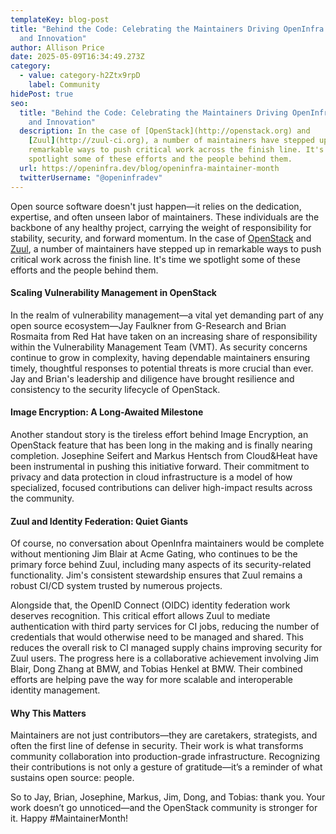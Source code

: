 ```yaml
---
templateKey: blog-post
title: "Behind the Code: Celebrating the Maintainers Driving OpenInfra Security
  and Innovation"
author: Allison Price
date: 2025-05-09T16:34:49.273Z
category:
  - value: category-h2Ztx9rpD
    label: Community
hidePost: true
seo:
  title: "Behind the Code: Celebrating the Maintainers Driving OpenInfra Security
    and Innovation"
  description: In the case of [OpenStack](http://openstack.org) and
    [Zuul](http://zuul-ci.org), a number of maintainers have stepped up in
    remarkable ways to push critical work across the finish line. It's time we
    spotlight some of these efforts and the people behind them.
  url: https://openinfra.dev/blog/openinfra-maintainer-month
  twitterUsername: "@openinfradev"
---
```

Open source software doesn't just happen—it relies on the dedication, expertise, and often unseen labor of maintainers. These individuals are the backbone of any healthy project, carrying the weight of responsibility for stability, security, and forward momentum. In the case of [OpenStack](http://openstack.org) and [Zuul](http://zuul-ci.org), a number of maintainers have stepped up in remarkable ways to push critical work across the finish line. It's time we spotlight some of these efforts and the people behind them.

#### Scaling Vulnerability Management in OpenStack

In the realm of vulnerability management—a vital yet demanding part of any open source ecosystem—Jay Faulkner from G-Research and Brian Rosmaita from Red Hat have taken on an increasing share of responsibility within the Vulnerability Management Team (VMT). As security concerns continue to grow in complexity, having dependable maintainers ensuring timely, thoughtful responses to potential threats is more crucial than ever. Jay and Brian's leadership and diligence have brought resilience and consistency to the security lifecycle of OpenStack.

#### Image Encryption: A Long-Awaited Milestone

Another standout story is the tireless effort behind Image Encryption, an OpenStack feature that has been long in the making and is finally nearing completion. Josephine Seifert and Markus Hentsch from Cloud&Heat have been instrumental in pushing this initiative forward. Their commitment to privacy and data protection in cloud infrastructure is a model of how specialized, focused contributions can deliver high-impact results across the community.

#### Zuul and Identity Federation: Quiet Giants

Of course, no conversation about OpenInfra maintainers would be complete without mentioning Jim Blair at Acme Gating, who continues to be the primary force behind Zuul, including many aspects of its security-related functionality. Jim's consistent stewardship ensures that Zuul remains a robust CI/CD system trusted by numerous projects.

Alongside that, the OpenID Connect (OIDC) identity federation work deserves recognition. This critical effort allows Zuul to mediate authentication with third party services for CI jobs, reducing the number of credentials that would otherwise need to be managed and shared. This reduces the overall risk to CI managed supply chains improving security for Zuul users. The progress here is a collaborative achievement involving Jim Blair, Dong Zhang at BMW, and Tobias Henkel at BMW. Their combined efforts are helping pave the way for more scalable and interoperable identity management.

#### Why This Matters

Maintainers are not just contributors—they are caretakers, strategists, and often the first line of defense in security. Their work is what transforms community collaboration into production-grade infrastructure. Recognizing their contributions is not only a gesture of gratitude—it’s a reminder of what sustains open source: people.

So to Jay, Brian, Josephine, Markus, Jim, Dong, and Tobias: thank you. Your work doesn’t go unnoticed—and the OpenStack community is stronger for it. Happy #MaintainerMonth!
